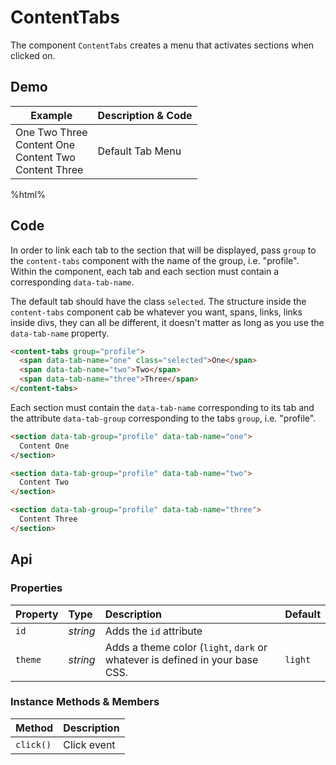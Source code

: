 # ContentTabs
The component `ContentTabs` creates a menu that activates sections when clicked on.

## Demo

<table class="example">
  <thead>
    <tr>
      <th>Example</th>
      <th>Description &amp; Code</th>
    </tr>
  </thead>
  <tbody>
    <tr>
      <td>
        <content-tabs group="profile">
          <span data-tab-name="one" class="selected">One</span>
          <span data-tab-name="two">Two</span>
          <span data-tab-name="three">Three</span>
        </content-tabs>
        <section data-tab-group="profile" data-tab-name="one">
          Content One
        </section>
        <section data-tab-group="profile" data-tab-name="two">
          Content Two
        </section>
        <section data-tab-group="profile" data-tab-name="three">
          Content Three
        </section>
      </td>
      <td>
        <span id="content-tabs-tooltip-1">Default Tab Menu</span>
      </td>
    </tr>
  </tbody>
</table>

%html%

## Code

In order to link each tab to the section that will be displayed, pass `group` to
the `content-tabs` component with the name of the group, i.e. "profile". Within
the component, each tab and each section must contain a corresponding
`data-tab-name`.

The default tab should have the class `selected`. The structure inside the
`content-tabs` component cab be whatever you want, spans, links, links inside
divs, they can all be different, it doesn't matter as long as you use the
`data-tab-name` property.

```html
<content-tabs group="profile">
  <span data-tab-name="one" class="selected">One</span>
  <span data-tab-name="two">Two</span>
  <span data-tab-name="three">Three</span>
</content-tabs>
```

Each section must contain the `data-tab-name` corresponding to its tab and the attribute `data-tab-group` corresponding to the tabs `group`, i.e. "profile".

```html
<section data-tab-group="profile" data-tab-name="one">
  Content One
</section>

<section data-tab-group="profile" data-tab-name="two">
  Content Two
</section>

<section data-tab-group="profile" data-tab-name="three">
  Content Three
</section>
```

## Api

### Properties

| Property | Type | Description | Default |
| :--- | :--- | :--- | :--- |
| `id` | *string* | Adds the `id` attribute | |
| `theme` | *string* | Adds a theme color (`light`, `dark` or whatever is defined in your base CSS. | `light` |

### Instance Methods & Members

| Method | Description |
| :--- | :--- |
| `click()` | Click event |
